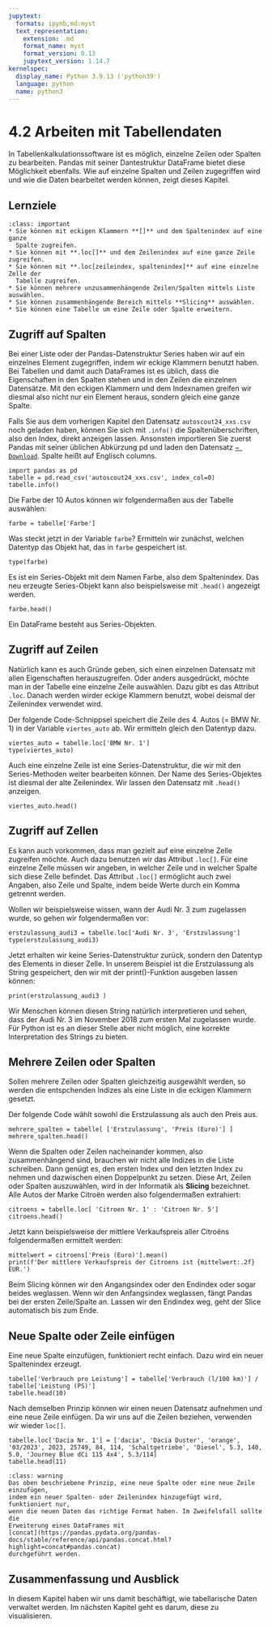 ```yaml
---
jupytext:
  formats: ipynb,md:myst
  text_representation:
    extension: .md
    format_name: myst
    format_version: 0.13
    jupytext_version: 1.14.7
kernelspec:
  display_name: Python 3.9.13 ('python39')
  language: python
  name: python3
---
```


# 4.2 Arbeiten mit Tabellendaten

In Tabellenkalkulationssoftware ist es möglich, einzelne Zeilen oder Spalten zu
bearbeiten. Pandas mit seiner Dantestruktur DataFrame bietet diese Möglichkeit
ebenfalls. Wie auf einzelne Spalten und Zeilen zugegriffen wird und wie die
Daten bearbeitet werden können, zeigt dieses Kapitel.


## Lernziele

```{admonition} Lernziele
:class: important
* Sie können mit eckigen Klammern **[]** und dem Spaltenindex auf eine ganze
  Spalte zugreifen.
* Sie können mit **.loc[]** und dem Zeilenindex auf eine ganze Zeile zugreifen.
* Sie können mit **.loc[zeileindex, spaltenindex]** auf eine einzelne Zelle der
  Tabelle zugreifen.
* Sie können mehrere unzusammenhängende Zeilen/Spalten mittels Liste auswählen.
* Sie können zusammenhängende Bereich mittels **Slicing** auswählen.
* Sie können eine Tabelle um eine Zeile oder Spalte erweitern.
```


## Zugriff auf Spalten

Bei einer Liste oder der Pandas-Datenstruktur Series haben wir auf ein einzelnes
Element zugegriffen, indem wir eckige Klammern benutzt haben. Bei Tabellen und
damit auch DataFrames ist es üblich, dass die Eigenschaften in den Spalten
stehen und in den Zeilen die einzelnen Datensätze. Mit den eckigen Klammern und
dem Indexnamen greifen wir diesmal also nicht nur ein Element heraus, sondern
gleich eine ganze Spalte.

Falls Sie aus dem vorherigen Kapitel den Datensatz `autoscout24_xxs.csv` noch
geladen haben, können Sie sich mit `.info()` die Spaltenüberschriften, also den
Index, direkt anzeigen lassen. Ansonsten importieren Sie zuerst Pandas mit
seiner üblichen Abkürzung pd und laden den Datensatz [`→
Download`](https://nextcloud.frankfurt-university.de/s/xDoGYwbmcrD9sDc). Spalte
heißt auf Englisch columns.

```{code-cell} ipython3
import pandas as pd
tabelle = pd.read_csv('autoscout24_xxs.csv', index_col=0)
tabelle.info()
```

Die Farbe der 10 Autos können wir folgendermaßen aus der Tabelle auswählen:

```{code-cell} ipython
farbe = tabelle['Farbe']
```

Was steckt jetzt in der Variable `farbe`? Ermitteln wir zunächst, welchen
Datentyp das Objekt hat, das in `farbe` gespeichert ist.

```{code-cell} ipython
type(farbe)
```

Es ist ein Series-Objekt mit dem Namen Farbe, also dem Spaltenindex. Das neu
erzeugte Series-Objekt kann also beispielsweise mit `.head()` angezeigt werden.

```{code-cell} ipython
farbe.head()
```

Ein DataFrame besteht aus Series-Objekten.


## Zugriff auf Zeilen

Natürlich kann es auch Gründe geben, sich einen einzelnen Datensatz mit allen
Eigenschaften herauszugreifen. Oder anders ausgedrückt, möchte man in der
Tabelle eine einzelne Zeile auswählen. Dazu gibt es das Attribut `.loc`. Danach
werden wirder eckige Klammern benutzt, wobei deismal der Zeilenindex verwendet
wird.

Der folgende Code-Schnippsel speichert die Zeile des 4. Autos (= BMW Nr. 1) in
der Variable `viertes_auto` ab. Wir ermitteln gleich den Datentyp dazu.


```{code-cell} ipython3
viertes_auto = tabelle.loc['BMW Nr. 1']
type(viertes_auto)
```

Auch eine einzelne Zeile ist eine Series-Datenstruktur, die wir mit den
Series-Methoden weiter bearbeiten können. Der Name des Series-Objektes ist
diesmal der alte Zeilenindex. Wir lassen den Datensatz mit `.head()` anzeigen.


```{code-cell} ipython3
viertes_auto.head()
```


## Zugriff auf Zellen

Es kann auch vorkommen, dass man gezielt auf eine einzelne Zelle zugreifen
möchte. Auch dazu benutzen wir das Attribut `.loc[]`. Für eine einzelne Zelle
müssen wir angeben, in welcher Zeile und in welcher Spalte sich diese Zelle
befindet. Das Attribut `.loc[]` ermöglicht auch zwei Angaben, also Zeile und
Spalte, indem beide Werte durch ein Komma getrennt werden.

Wollen wir beispielsweise wissen, wann der Audi Nr. 3 zum zugelassen wurde, so
gehen wir folgendermaßen vor:

```{code-cell} ipython3
erstzulassung_audi3 = tabelle.loc['Audi Nr. 3', 'Erstzulassung']
type(erstzulassung_audi3)
```

Jetzt erhalten wir keine Series-Datenstruktur zurück, sondern den Datentyp des
Elements in dieser Zelle. In unserem Beispiel ist die Erstzulassung als String
gespeichert, den wir mit der print()-Funktion ausgeben lassen können:

```{code-cell} ipython3
print(erstzulassung_audi3 )
```

Wir Menschen können diesen String natürlich interpretieren und sehen, dass der
Audi Nr. 3 im November 2018 zum ersten Mal zugelassen wurde. Für Python ist es
an dieser Stelle aber nicht möglich, eine korrekte Interpretation des Strings zu
bieten.

## Mehrere Zeilen oder Spalten 

Sollen mehrere Zeilen oder Spalten gleichzeitig ausgewählt werden, so werden die
entspchenden Indizes als eine Liste in die eckigen Klammern gesetzt.

Der folgende Code wählt sowohl die Erstzulassung als auch den Preis aus.

```{code-cell} ipython3
mehrere_spalten = tabelle[ ['Erstzulassung', 'Preis (Euro)'] ]
mehrere_spalten.head()
```

Wenn die Spalten oder Zeilen nacheinander kommen, also zusammenhängend sind,
brauchen wir nicht alle Indizes in die Liste schreiben. Dann genügt es, den
ersten Index und den letzten Index zu nehmen und dazwischen einen Doppelpunkt zu
setzen. Diese Art, Zeilen oder Spalten auszuwählen, wird in der Informatik als
**Slicing** bezeichnet. Alle Autos der Marke Citroën werden also folgendermaßen
extrahiert:

```{code-cell} ipython3
citroens = tabelle.loc[ 'Citroen Nr. 1' : 'Citroen Nr. 5'] 
citroens.head()
```

Jetzt kann beispielsweise der mittlere Verkaufspreis aller Citroëns
folgendermaßen ermittelt werden:

```{code-cell} ipython3
mittelwert = citroens['Preis (Euro)'].mean()
print(f'Der mittlere Verkaufspreis der Citroens ist {mittelwert:.2f} EUR.')
```

Beim Slicing können wir den Angangsindex oder den Endindex oder sogar beides
weglassen. Wenn wir den Anfangsindex weglassen, fängt Pandas bei der ersten
Zeile/Spalte an. Lassen wir den Endindex weg, geht der Slice automatisch bis zum
Ende. 


## Neue Spalte oder Zeile einfügen

Eine neue Spalte einzufügen, funktioniert recht einfach. Dazu wird ein neuer Spaltenindex erzeugt. 

```{code-cell} ipython3
tabelle['Verbrauch pro Leistung'] = tabelle['Verbrauch (l/100 km)'] / tabelle['Leistung (PS)']
tabelle.head(10)
```

Nach demselben Prinzip können wir einen neuen Datensatz aufnehmen und eine neue
Zeile einfügen. Da wir uns auf die Zeilen beziehen, verwenden wir wieder
`loc[]`.

```{code-cell} ipython3
tabelle.loc['Dacia Nr. 1'] = ['dacia', 'Dacia Duster', 'orange', '03/2023', 2023, 25749, 84, 114, 'Schaltgetriebe', 'Diesel', 5.3, 140, 5.0, 'Journey Blue dCi 115 4x4', 5.3/114] 
tabelle.head(11)
```

```{admonition} Warnung
:class: warning 
Das oben beschriebene Prinzip, eine neue Spalte oder eine neue Zeile einzufügen,
indem ein neuer Spalten- oder Zeilenindex hinzugefügt wird, funktioniert nur,
wenn die neuen Daten das richtige Format haben. Im Zweifelsfall sollte die
Erweiterung eines DataFrames mit
[concat](https://pandas.pydata.org/pandas-docs/stable/reference/api/pandas.concat.html?highlight=concat#pandas.concat)
durchgeführt werden.
```

## Zusammenfassung und Ausblick

In diesem Kapitel haben wir uns damit beschäftigt, wie tabellarische Daten
verwaltet werden. Im nächsten Kapitel geht es darum, diese zu visualisieren.
